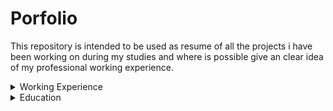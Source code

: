 # Porfolio
This repository is intended to be used as resume of all the projects i have been working on during my studies and where is possible give an clear idea of my professional working experience.

<details>
  <summary>Working Experience</summary>

   <details>
    <summary>Computer Vision</summary>
  </details>

  <details>
    <summary>Machine Learning</summary>
  </details>
  
</details>




<details>
  <summary>Education</summary>
    
  <details>
    <summary>Nlp</summary>
  </details>

  <details>
    <summary>Computer Vsion</summary>
  </details>
  
  
  <details>
    <summary>Control Problem</summary>
  </details>

     
</details>





